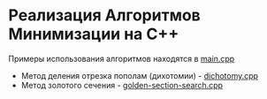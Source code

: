 # Реализация Алгоритмов Минимизации на С++
Примеры использования алгоритмов находятся в [main.cpp](./algo/main.cpp)

* Метод деления отрезка пополам (дихотомии) - [dichotomy.cpp](./algo/dichotomy.cpp)
* Метод золотого сечения - [golden-section-search.cpp](./algo/golden-section-search.cpp)